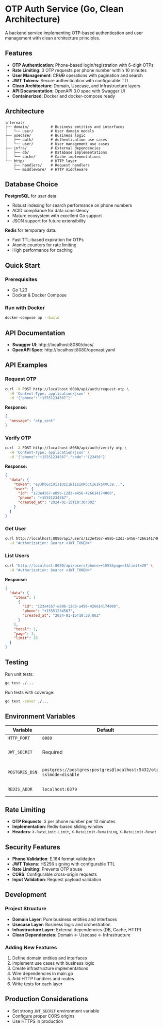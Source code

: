 # OTP Auth Service (Go, Clean Architecture)

A backend service implementing OTP-based authentication and user management with clean architecture principles.

## Features

- **OTP Authentication**: Phone-based login/registration with 6-digit OTPs
- **Rate Limiting**: 3 OTP requests per phone number within 10 minutes
- **User Management**: CR~~UD~~ operations with pagination and search
- **JWT Tokens**: Secure authentication with configurable TTL
- **Clean Architecture**: Domain, Usecase, and Infrastructure layers
- **API Documentation**: OpenAPI 3.0 spec with Swagger UI
- **Containerized**: Docker and docker-compose ready

## Architecture

```
internal/
├── domain/          # Business entities and interfaces
│   └── user/        # User domain models
├── usecase/         # Business logic
│   ├── auth/        # Authentication use cases
│   └── user/        # User management use cases
├── infra/           # External dependencies
│   ├── db/          # Database implementations
│   └── cache/       # Cache implementations
└── http/            # HTTP layer
    ├── handlers/    # Request handlers
    └── middleware/  # HTTP middleware
```

## Database Choice

**PostgreSQL** for user data:
- Robust indexing for search performance on phone numbers
- ACID compliance for data consistency
- Mature ecosystem with excellent Go support
- JSON support for future extensibility

**Redis** for temporary data:
- Fast TTL-based expiration for OTPs
- Atomic counters for rate limiting
- High performance for caching

## Quick Start

### Prerequisites
- Go 1.23
- Docker & Docker Compose

### Run with Docker

```bash
docker-compose up --build
```

## API Documentation

- **Swagger UI**: http://localhost:8080/docs/
- **OpenAPI Spec**: http://localhost:8080/openapi.yaml

## API Examples

### Request OTP
```bash
curl -X POST http://localhost:8080/api/auth/request-otp \
  -H 'Content-Type: application/json' \
  -d '{"phone":"+15551234567"}'
```

**Response:**
```json
{
  "message": "otp_sent"
}
```

### Verify OTP
```bash
curl -X POST http://localhost:8080/api/auth/verify-otp \
  -H 'Content-Type: application/json' \
  -d '{"phone":"+15551234567","code":"123456"}'
```

**Response:**
```json
{
  "data": {
    "token": "eyJhbGciOiJIUzI1NiIsInR5cCI6IkpXVCJ9...",
    "user": {
      "id": "123e4567-e89b-12d3-a456-426614174000",
      "phone": "+15551234567",
      "created_at": "2024-01-15T10:30:00Z"
    }
  }
}
```

### Get User
```bash
curl http://localhost:8080/api/users/123e4567-e89b-12d3-a456-426614174000 \
  -H "Authorization: Bearer <JWT_TOKEN>"
```

### List Users
```bash
curl "http://localhost:8080/api/users?phone=+1555&page=1&limit=20" \
  -H "Authorization: Bearer <JWT_TOKEN>"
```

**Response:**
```json
{
  "data": {
    "items": [
      {
        "id": "123e4567-e89b-12d3-a456-426614174000",
        "phone": "+15551234567",
        "created_at": "2024-01-15T10:30:00Z"
      }
    ],
    "total": 1,
    "page": 1,
    "limit": 20
  }
}
```

## Testing

Run unit tests:
```bash
go test ./...
```

Run tests with coverage:
```bash
go test -cover ./...
```

## Environment Variables

| Variable | Default | Description |
|----------|---------|-------------|
| `HTTP_PORT` | `8080` | Server port |
| `JWT_SECRET` | Required | JWT signing secret |
| `POSTGRES_DSN` | `postgres://postgres:postgres@localhost:5432/otpapp?sslmode=disable` | PostgreSQL connection string |
| `REDIS_ADDR` | `localhost:6379` | Redis address |

## Rate Limiting

- **OTP Requests**: 3 per phone number per 10 minutes
- **Implementation**: Redis-based sliding window
- **Headers**: `X-RateLimit-Limit`, `X-RateLimit-Remaining`, `X-RateLimit-Reset`

## Security Features

- **Phone Validation**: E.164 format validation
- **JWT Tokens**: HS256 signing with configurable TTL
- **Rate Limiting**: Prevents OTP abuse
- **CORS**: Configurable cross-origin requests
- **Input Validation**: Request payload validation

## Development

### Project Structure
- **Domain Layer**: Pure business entities and interfaces
- **Usecase Layer**: Business logic and orchestration
- **Infrastructure Layer**: External dependencies (DB, Cache, HTTP)
- **Clean Dependencies**: Domain ← Usecase ← Infrastructure

### Adding New Features
1. Define domain entities and interfaces
2. Implement use cases with business logic
3. Create infrastructure implementations
4. Wire dependencies in main.go
5. Add HTTP handlers and routes
6. Write tests for each layer

## Production Considerations

- Set strong `JWT_SECRET` environment variable
- Configure proper CORS origins
- Use HTTPS in production
